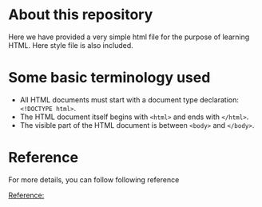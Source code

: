 # About this repository

Here we have provided a very simple html file for the purpose of learning HTML. Here style file is also included. 

# Some basic terminology used

- All HTML documents must start with a document type declaration: `<!DOCTYPE html>`.
- The HTML document itself begins with `<html>` and ends with `</html>`.
- The visible part of the HTML document is between `<body>` and `</body>`.




# Reference

For more details, you can follow following reference

[Reference:](https://www.w3schools.com/html/)